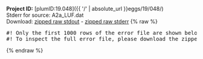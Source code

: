 **Project ID:** [plumID:19.048]({{ '/' | absolute_url }}eggs/19/048/)  
Stderr for source:  A2a_LUF.dat   
Download: [zipped raw stdout](A2a_LUF.dat.plumed.stdout.txt.zip) - [zipped raw stderr](A2a_LUF.dat.plumed.stderr.txt.zip) 
{% raw %}
<pre>
#! Only the first 1000 rows of the error file are shown below
#! To inspect the full error file, please download the zipped raw stderr file above
</pre>
{% endraw %}
